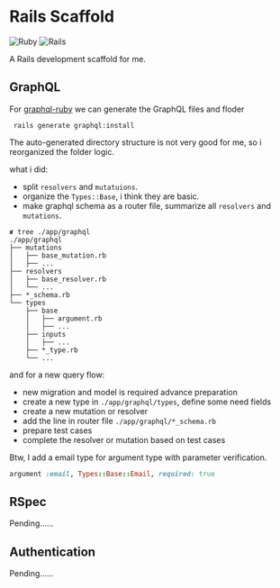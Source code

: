 # Rails Scaffold

![Ruby](https://img.shields.io/badge/Ruby-3.1.0-red) ![Rails](https://img.shields.io/badge/Rails-7.0-red)

A Rails development scaffold for me.

## GraphQL

For [graphql-ruby](https://graphql-ruby.org) we can generate the GraphQL files and floder

```shell
 rails generate graphql:install
```

The auto-generated directory structure is not very good for me, so i reorganized the folder logic.

what i did:

- split `resolvers` and `mutatuions`.
- organize the `Types::Base`, i think they are basic.
- make graphql schema as a router file, summarize all `resolvers` and `mutations`.

```shell
✘ tree ./app/graphql
./app/graphql
├── mutations
│   ├── base_mutation.rb
│   ├── ...
├── resolvers
│   ├── base_resolver.rb
│   └── ...
├── *_schema.rb
└── types
    ├── base
    │   ├── argument.rb
    │   ├── ...
    ├── inputs
    │   ├── ...
    ├── *_type.rb
    └── ...
```

and for a new query flow:

- new migration and model is required advance preparation
- create a new type in `./app/graphql/types`, define some need fields
- create a new mutation or resolver
- add the line in router file `./app/graphql/*_schema.rb`
- prepare test cases
- complete the resolver or mutation based on test cases

Btw, I add a email type for argument type with parameter verification.

```ruby
argument :email, Types::Base::Email, required: true
```

## RSpec

Pending......

## Authentication

Pending......

